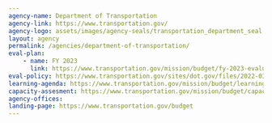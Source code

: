 ```yaml
---
agency-name: Department of Transportation
agency-link: https://www.transportation.gov/
agency-logo: assets/images/agency-seals/transportation_department_seal.png
layout: agency
permalink: /agencies/department-of-transportation/
eval-plan:
    - name: FY 2023
      link: https://www.transportation.gov/mission/budget/fy-2023-evaluation-plan
eval-policy: https://www.transportation.gov/sites/dot.gov/files/2022-03/Evaluation_Framework.pdf
learning-agenda: https://www.transportation.gov/mission/budget/learning-agenda
capacity-assesment: https://www.transportation.gov/mission/budget/capacity-assessment
agency-offices:
landing-page: https://www.transportation.gov/budget
---
```

